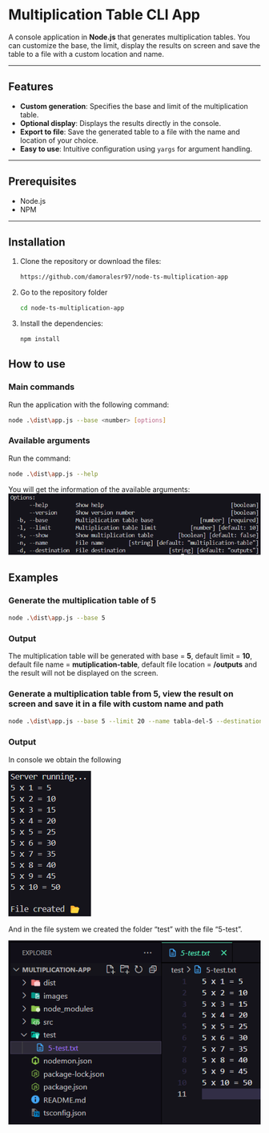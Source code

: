 # Multiplication Table CLI App

A console application in **Node.js** that generates multiplication tables. You can customize the base, the limit, display the results on screen and save the table to a file with a custom location and name.

---

## Features

- **Custom generation**: Specifies the base and limit of the multiplication table.
- **Optional display**: Displays the results directly in the console.
- **Export to file**: Save the generated table to a file with the name and location of your choice.
- **Easy to use**: Intuitive configuration using `yargs` for argument handling.

---

## Prerequisites

- Node.js
- NPM

---

## Installation

1. Clone the repository or download the files:

   ```bash
   https://github.com/damoralesr97/node-ts-multiplication-app
   ```

2. Go to the repository folder
   ```bash
   cd node-ts-multiplication-app
   ```
3. Install the dependencies:
   ```bash
   npm install
   ```

## How to use

### Main commands

Run the application with the following command:

```bash
node .\dist\app.js --base <number> [options]
```

### Available arguments

Run the command:

```bash
node .\dist\app.js --help
```

You will get the information of the available arguments:
![App args](/images/args.png)

## Examples

### Generate the multiplication table of 5

```bash
node .\dist\app.js --base 5
```

### Output

The multiplication table will be generated with base = **5**, default limit = **10**, default file name = **mutiplication-table**, default file location = **/outputs** and the result will not be displayed on the screen.

### Generate a multiplication table from 5, view the result on screen and save it in a file with custom name and path

```bash
node .\dist\app.js --base 5 --limit 20 --name tabla-del-5 --destination tablas
```

### Output

In console we obtain the following

![Example](/images/example.png)

And in the file system we created the folder “test” with the file “5-test”.

![Example](/images/file-generated.png)
